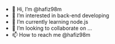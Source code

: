 - 👋 Hi, I’m @hafiz98m
- 👀 I’m interested in back-end developing
- 🌱 I’m currently learning node.js
- 💞️ I’m looking to collaborate on ...
- 📫 How to reach me @hafiz98m

<!---
hafiz98m/hafiz98m is a ✨ special ✨ repository because its `README.md` (this file) appears on your GitHub profile.
You can click the Preview link to take a look at your changes.
--->
